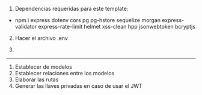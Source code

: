 1. Dependencias requeridas para este template:

- npm i express dotenv cors pg pg-hstore sequelize morgan express-validator express-rate-limit helmet xss-clean hpp jsonwebtoken bcryptjs

2. Hacer el archivo .env

3.

---

1. Establecer de modelos
2. Establecer relaciones entre los modelos
3. Elaborar las rutas
4. Generar las llaves privadas en caso de usar el JWT